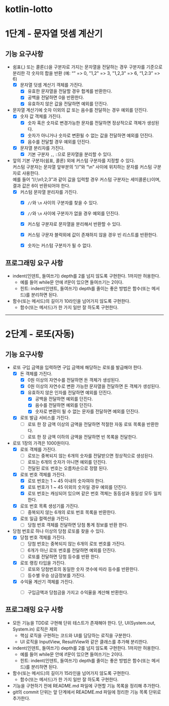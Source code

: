 # kotlin-lotto

# 1단계 - 문자열 덧셈 계산기
## 기능 요구사항
- 쉼표(,) 또는 콜론(:)을 구분자로 가지는 문자열을 전달하는 경우 구분자를 기준으로 분리한 각 숫자의 합을 반환
  (예: “” => 0, "1,2" => 3, "1,2,3" => 6, “1,2:3” => 6)
  - [x] 문자열 덧셈 계산기 객체를 가진다. 
    - [x] 유효한 문자열을 전달할 경우 합계를 반환한다.
    - [x] 공백을 전달하면 0을 반환한다.
    - [x] 유효하지 않은 값을 전달하면 예외를 던진다.
- 문자열 계산기에 숫자 이외의 값 또는 음수를 전달하는 경우 예외를 던진다.
  - [x] 숫자 값 객체를 가진다. 
    - [x] 숫자 혹은 숫자로 변경가능한 문자를 전달하면 정상적으로 객체가 생성된다.
    - [x] 숫자가 아니거나 숫자로 변환될 수 없는 값을 전달하면 예외를 던진다.
    - [x] 음수를 전달할 경우 예외를 던진다.
  - [x] 문자열 분리자를 가진다. 
    - [x] 기본 구분자 `,`, `:`으로 문자열을 분리할 수 있다.
- 앞의 기본 구분자(쉼표, 콜론) 외에 커스텀 구분자를 지정할 수 있다.    
  커스텀 구분자는 문자열 앞부분의 “//”와 “\n” 사이에 위치하는 문자를 커스텀 구분자로 사용한다.    
  예를 들어 “//;\n1;2;3”과 같이 값을 입력할 경우 커스텀 구분자는 세미콜론(;)이며, 결과 값은 6이 반환되어야 한다.
  - [x] 커스텀 문자열 분리자를 가진다.
    - [x] `//`와 `\n` 사이의 구분자를 찾을 수 있다. 
    - [x] `//`와 `\n` 사이에 구분자가 없을 경우 예외를 던진다.
    - [x] 커스텀 구분자로 문자열을 분리해서 반환할 수 있다.
    - [x] 커스텀 구문자 블럭외에 값이 존재하지 않을 경우 빈 리스트를 반환한다.
    - [x] 숫자는 커스텀 구분자가 될 수 없다.


## 프로그래밍 요구 사항
- indent(인덴트, 들여쓰기) depth를 2를 넘지 않도록 구현한다. 1까지만 허용한다.
  - 예를 들어 while문 안에 if문이 있으면 들여쓰기는 2이다.
  - 힌트: indent(인덴트, 들여쓰기) depth를 줄이는 좋은 방법은 함수(또는 메서드)를 분리하면 된다.
- 함수(또는 메서드)의 길이가 10라인을 넘어가지 않도록 구현한다.
  - 함수(또는 메서드)가 한 가지 일만 잘 하도록 구현한다.

---

# 2단계 - 로또(자동)
## 기능 요구사항
- 로또 구입 금액을 입력하면 구입 금액에 해당하는 로또를 발급해야 한다.
  - [x] 돈 객체를 가진다. 
    - [x] 0원 이상의 자연수를 전달하면 돈 객체가 생성된다.
    - [x] 0원 이상의 자연수로 변환 가능한 문자열을 전달하면 돈 객체가 생성된다.
    - [x] 유효하지 않은 인자를 전달하면 예외를 던진다. 
      - [x] 공백을 전달하면 예외를 던진다. 
      - [x] 음수를 전달하면 예외를 던진다. 
      - [x] 숫자로 변환이 될 수 없는 문자를 전달하면 예외를 던진다.
  - [x] 로또 발급 서비스를 가진다. 
    - [ ] 로또 한 장 금액 이상의 금액을 전달하면 적절한 자동 로또 목록을 반환한다. 
    - [ ] 로또 한 장 금액 이하의 금액을 전달하면 빈 목록을 전달한다.
- 로또 1장의 가격은 1000원이다.
  - [x] 로또 객체를 가진다.
    - [ ] 로또는 중복되지 않는 6개의 숫자를 전달받으면 정상적으로 생성된다.
    - [ ] 로또는 6개의 숫자가 아니면 예외를 던진다.
    - [ ] 전달된 로또 번호는 오름차순으로 정렬 된다.
  - [x] 로또 번호 객체를 가진다. 
    - [x] 로또 번호는 1 ~ 45 이내의 숫자여야 한다.
    - [x] 로또 번호가 1 ~ 45 이외의 숫자일 경우 예외를 던진다. 
    - [x] 로또 번호는 캐싱되어 있으며 같은 번호 객체는 동등성과 동일성 모두 일치한다.
  - [x] 로또 번호 목록 생성기를 가진다. 
    - [ ] 중복되지 않는 6개의 로또 번호 목록을 반환한다.
  - [x] 로또 일급 컬렉션을 가진다. 
    - [ ] 당첨 번호 객체를 전달하면 당첨 통계 정보를 반환 한다.
- 당첨 번호로 하나 이상의 당첨 로또를 찾을 수 있다. 
  - [x] 당첨 번호 객체를 가진다. 
    - [ ] 당첨 번호는 중복되지 않는 6개의 로또 번호를 가진다. 
    - [ ] 6개가 아닌 로또 번호를 전달하면 예외를 던진다.
    - [ ] 로또를 전달하면 당첨 등수를 반환 한다.
  - [x] 로또 랭킹 타입을 가진다. 
    - [ ] 로또와 당첨번호의 동일한 숫자 갯수에 따라 등수를 반환한다. 
    - [ ] 등수별 우승 상금정보를 가진다. 
  - [x] 수익율 계산기 객체를 가진다. 
    - [ ] 구입금액과 당첨금을 가지고 수익율을 계산해 반환한다.
    
  


## 프로그래밍 요구 사항
- 모든 기능을 TDD로 구현해 단위 테스트가 존재해야 한다. 단, UI(System.out, System.in) 로직은 제외
  - 핵심 로직을 구현하는 코드와 UI를 담당하는 로직을 구분한다.
  - UI 로직을 InputView, ResultView와 같은 클래스를 추가해 분리한다.
- indent(인덴트, 들여쓰기) depth를 2를 넘지 않도록 구현한다. 1까지만 허용한다.
  - 예를 들어 while문 안에 if문이 있으면 들여쓰기는 2이다.
  - 힌트: indent(인덴트, 들여쓰기) depth를 줄이는 좋은 방법은 함수(또는 메서드)를 분리하면 된다.
- 함수(또는 메서드)의 길이가 15라인을 넘어가지 않도록 구현한다.
  - 함수(또는 메서드)가 한 가지 일만 잘 하도록 구현한다.
- 기능을 구현하기 전에 README.md 파일에 구현할 기능 목록을 정리해 추가한다.
- git의 commit 단위는 앞 단계에서 README.md 파일에 정리한 기능 목록 단위로 추가한다.
